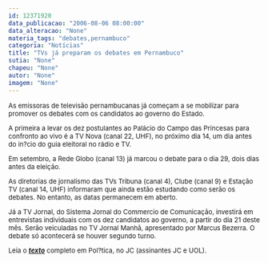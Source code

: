 ```yaml
---
id: 12371920
data_publicacao: "2006-08-06 08:00:00"
data_alteracao: "None"
materia_tags: "debates,pernambuco"
categoria: "Notícias"
title: "TVs já preparam os debates em Pernambuco"
sutia: "None"
chapeu: "None"
autor: "None"
imagem: "None"
---
```

<p><FONT size=2></p>
<p><P>As emissoras de televisão pernambucanas já começam a se mobilizar para promover os debates com os candidatos ao governo do Estado. </P></p>
<p><P>A primeira a levar os dez postulantes ao Palácio do Campo das Princesas para confronto ao vivo é a TV Nova (canal 22, UHF), no próximo dia 14, um dia antes do in?cio do guia eleitoral no rádio e TV. </P></p>
<p><P>Em setembro, a Rede Globo (canal 13) já marcou o debate para o dia 29, dois dias antes da eleição.</P></p>
<p><P>As diretorias de jornalismo das TVs Tribuna (canal 4), Clube (canal 9) e Estação TV (canal 14, UHF) informaram que ainda estão estudando como serão os debates. No entanto, as datas permanecem em aberto. </P></p>
<p><P>Já a TV Jornal, do Sistema Jornal do Commercio de Comunicação, investirá em entrevistas individuais com os dez candidatos ao governo, a partir do dia 21 deste mês. Serão veiculadas no TV Jornal Manhã, apresentado por Marcus Bezerra. O debate só acontecerá se houver segundo turno.</P></p>
<p><P>Leia o <STRONG><EM><A href=\"https://jc3.uol.com.br/jornal/\">texto</A></EM></STRONG> completo em Pol?tica, no JC (assinantes JC e UOL).</P></FONT> </p>
